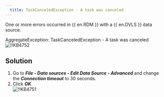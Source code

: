 ```yaml
---
  title: TaskCanceledException - A task was canceled
---
```

One or more errors occurred in {{ en.RDM }} with a {{ en.DVLS }} data source.  

AggregateException: TaskCanceledException - A task was canceled  
![!!KB4752](https://webdevolutions.azureedge.net/docs/en/kb/KB4752.png)
## Solution
1. Go to ***File - Data sources - Edit Data Source - Advanced*** and change the ***Connection timeout*** to 30 seconds.
1. Click ***OK***.  
![!!KB4751](https://webdevolutions.azureedge.net/docs/en/kb/KB4751.png)
